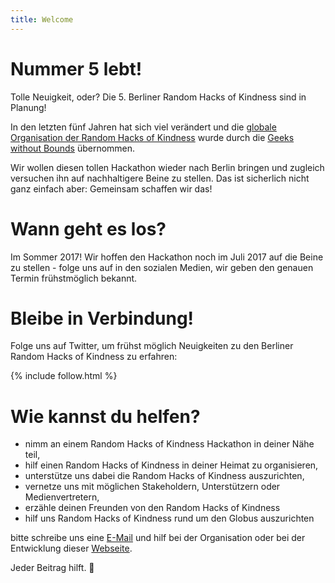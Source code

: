 ```yaml
---
title: Welcome
---
```


# Nummer 5 lebt!

Tolle Neuigkeit, oder? Die 5. Berliner Random Hacks of Kindness sind in Planung!

In den letzten fünf Jahren hat sich viel verändert und die [globale Organisation der Random Hacks of Kindness][rhok-global] wurde durch die [Geeks without Bounds][gwob] übernommen.

Wir wollen diesen tollen Hackathon wieder nach Berlin bringen und zugleich versuchen ihn auf nachhaltigere Beine zu stellen. Das ist sicherlich nicht ganz einfach aber: Gemeinsam schaffen wir das!

# Wann geht es los?

Im Sommer 2017! Wir hoffen den Hackathon noch im Juli 2017 auf die Beine zu stellen - folge uns auf in den sozialen Medien, wir geben den genauen Termin frühstmöglich bekannt.

# Bleibe in Verbindung!

Folge uns auf Twitter, um frühst möglich Neuigkeiten zu den Berliner Random Hacks of Kindness zu erfahren:

{% include follow.html %}

# Wie kannst du helfen?

- nimm an einem Random Hacks of Kindness Hackathon in deiner Nähe teil,
- hilf einen Random Hacks of Kindness in deiner Heimat zu organisieren,
- unterstütze uns dabei die Random Hacks of Kindness auszurichten,
- vernetze uns mit möglichen Stakeholdern, Unterstützern oder Medienvertretern,
- erzähle deinen Freunden von den Random Hacks of Kindness
- hilf uns Random Hacks of Kindness rund um den Globus auszurichten

bitte schreibe uns eine [E-Mail][mail:florian] und hilf bei der Organisation oder bei der Entwicklung dieser [Webseite][rhok.web].

Jeder Beitrag hilft. :gift_heart:

[rhok-global]: http://www.rhok.cc/
[gwob]: http://gwob.org/

[rhok.web]: https://github.com/RHoK-Berlin/web
[rhok.meta]: https://github.com/RHoK-Berlin/meta
[mail:florian]: mailto:florian.breisch@mindkeeper.solutions

[imprint]: /pages/imprint.html
